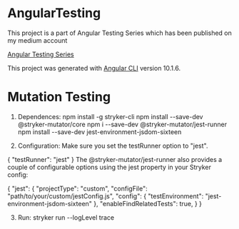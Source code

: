 # AngularTesting

This project is a part of Angular Testing Series which has been published on my medium account

[Angular Testing Series](https://medium.com/@marcinmilewicz)

This project was generated with [Angular CLI](https://github.com/angular/angular-cli) version 10.1.6.

# Mutation Testing

1. Dependences:
npm install -g stryker-cli
npm install --save-dev @stryker-mutator/core
npm i --save-dev @stryker-mutator/jest-runner
npm install --save-dev jest-environment-jsdom-sixteen

2. Configuration:
Make sure you set the testRunner option to "jest".

{
  "testRunner": "jest"
}
The @stryker-mutator/jest-runner also provides a couple of configurable options using the jest property in your Stryker config:

{
  "jest": {
    "projectType": "custom",
    "configFile": "path/to/your/custom/jestConfig.js",
    "config": {
      "testEnvironment": "jest-environment-jsdom-sixteen"
    },
    "enableFindRelatedTests": true,
  }
}

3. Run:
stryker run --logLevel trace
